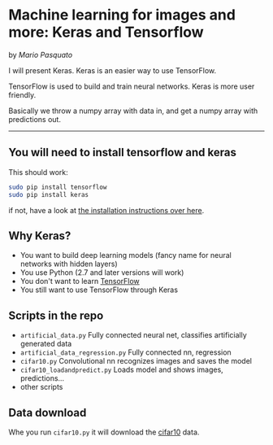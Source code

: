 # Machine learning for images and more: Keras and Tensorflow

by *Mario Pasquato*

I will present Keras. Keras is an easier way to use TensorFlow.

TensorFlow is used to build and train neural networks. Keras is more user friendly.

Basically we throw a numpy array with data in, and get a numpy array with predictions out.

-----

## You will need to install tensorflow and keras
This should work:
```bash
sudo pip install tensorflow
sudo pip install keras
```
if not, have a look at [the installation instructions over here](https://keras.io).


## Why Keras?
* You want to build deep learning models (fancy name for neural networks with hidden layers)
* You use Python (2.7 and later versions will work)
* You don't want to learn [TensorFlow](https://www.tensorflow.org)
* You still want to use TensorFlow through Keras

## Scripts in the repo
* `artificial_data.py` Fully connected neural net, classifies artificially generated data
* `artificial_data_regression.py` Fully connected nn, regression
* `cifar10.py` Convolutional nn recognizes images and saves the model
* `cifar10_loadandpredict.py` Loads model and shows images, predictions...
* other scripts

## Data download
Whe you run `cifar10.py` it will download the [cifar10](https://www.cs.toronto.edu/~kriz/cifar.html) data. 




